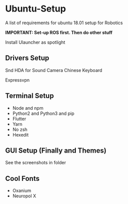 # Ubuntu-Setup
A list of requirements for ubuntu 18.01 setup for Robotics

**IMPORTANT: Set-up ROS first. Then do other stuff**

Install Ulauncher as spotlight


## Drivers Setup
Snd HDA for Sound
Camera
Chinese Keyboard

Expressvpn

## Terminal Setup
- Node and npm
- Python2 and Python3 and pip
- Flutter
- Yarn
- No zsh
- Hexedit

## GUI Setup (Finally and Themes)
See the screenshots in folder

## Cool Fonts

- Oxanium
- Neuropol X


